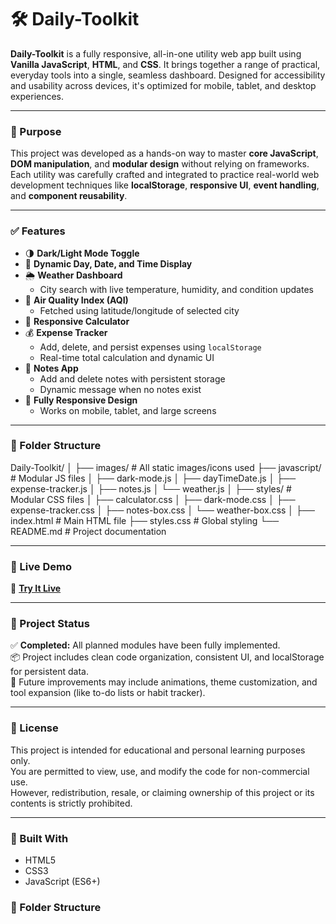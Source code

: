 # 🛠️ Daily-Toolkit

**Daily-Toolkit** is a fully responsive, all-in-one utility web app built using **Vanilla JavaScript**, **HTML**, and **CSS**. It brings together a range of practical, everyday tools into a single, seamless dashboard. Designed for accessibility and usability across devices, it's optimized for mobile, tablet, and desktop experiences.

---

### 🧠 Purpose

This project was developed as a hands-on way to master **core JavaScript**, **DOM manipulation**, and **modular design** without relying on frameworks. Each utility was carefully crafted and integrated to practice real-world web development techniques like **localStorage**, **responsive UI**, **event handling**, and **component reusability**.

---

### ✅ Features

- 🌗 **Dark/Light Mode Toggle**  
- 📅 **Dynamic Day, Date, and Time Display**
- 🌦️ **Weather Dashboard**  
  - City search with live temperature, humidity, and condition updates
- 💨 **Air Quality Index (AQI)**  
  - Fetched using latitude/longitude of selected city
- 🧮 **Responsive Calculator**  
- 💰 **Expense Tracker**  
  - Add, delete, and persist expenses using `localStorage`  
  - Real-time total calculation and dynamic UI
- 📝 **Notes App**  
  - Add and delete notes with persistent storage  
  - Dynamic message when no notes exist
- 📱 **Fully Responsive Design**  
  - Works on mobile, tablet, and large screens

---

### 📁 Folder Structure

Daily-Toolkit/
│
├── images/ # All static images/icons used
├── javascript/ # Modular JS files
│ ├── dark-mode.js
│ ├── dayTimeDate.js
│ ├── expense-tracker.js
│ ├── notes.js
│ └── weather.js
│
├── styles/ # Modular CSS files
│ ├── calculator.css
│ ├── dark-mode.css
│ ├── expense-tracker.css
│ ├── notes-box.css
│ └── weather-box.css
│
├── index.html # Main HTML file
├── styles.css # Global styling
└── README.md # Project documentation


---

### 🚀 Live Demo

🔗 [**Try It Live**](https://thecode-hunter.github.io/Daily-Toolkit/)

---

### 📌 Project Status

✅ **Completed:** All planned modules have been fully implemented.  
📦 Project includes clean code organization, consistent UI, and localStorage for persistent data.  
🎯 Future improvements may include animations, theme customization, and tool expansion (like to-do lists or habit tracker).

---

### 📃 License


This project is intended for educational and personal learning purposes only.  
You are permitted to view, use, and modify the code for non-commercial use.  
However, redistribution, resale, or claiming ownership of this project or its contents is strictly prohibited.

---

### 🙌 Built With

- HTML5
- CSS3
- JavaScript (ES6+)


### 📁 Folder Structure

